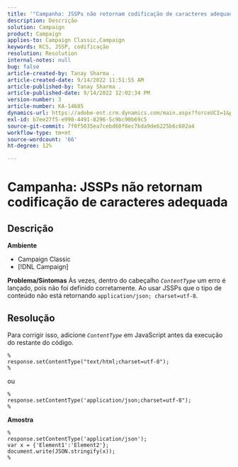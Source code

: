 ```yaml
---
title: '"Campanha: JSSPs não retornam codificação de caracteres adequada'''
description: Descrição
solution: Campaign
product: Campaign
applies-to: Campaign Classic,Campaign
keywords: KCS, JSSP, codificação
resolution: Resolution
internal-notes: null
bug: false
article-created-by: Tanay Sharma .
article-created-date: 9/14/2022 11:51:55 AM
article-published-by: Tanay Sharma .
article-published-date: 9/14/2022 12:02:34 PM
version-number: 3
article-number: KA-14685
dynamics-url: https://adobe-ent.crm.dynamics.com/main.aspx?forceUCI=1&pagetype=entityrecord&etn=knowledgearticle&id=42acc49e-2334-ed11-9db1-002248086735
exl-id: b7ee27f5-e998-4491-8296-5c9bc90b69c5
source-git-commit: 7f0f5035ea7cebd60f6ec7bda9de6225b6c602a4
workflow-type: tm+mt
source-wordcount: '66'
ht-degree: 12%

---
```


# Campanha: JSSPs não retornam codificação de caracteres adequada

## Descrição

<b>Ambiente</b>
- Campaign Classic
- [!DNL Campaign]



<b>Problema/Sintomas</b>
Às vezes, dentro do cabeçalho *`ContentType`* um erro é lançado, pois não foi definido corretamente. Ao usar JSSPs que o tipo de conteúdo não está retornando `application/json; charset=utf-8`.


## Resolução


Para corrigir isso, adicione *`ContentType`* em JavaScript antes da execução do restante do código.


```
%
response.setContentType("text/html;charset=utf-8");
%
```




ou




```
%
response.setContentType('application/json;charset=utf-8");
%
```


<b>Amostra</b>


```
%
response.setContentType('application/json');
var x = {'Element1':'Element2'};
document.write(JSON.stringify(x));
%
```

